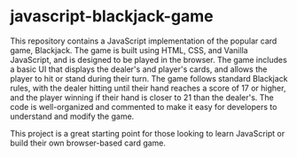 # javascript-blackjack-game

This repository contains a JavaScript implementation of the popular card game, Blackjack.
The game is built using HTML, CSS, and Vanilla JavaScript, and is designed to be played in the browser.
The game includes a basic UI that displays the dealer's and player's cards, and allows the player to hit or stand during their turn. The game follows standard Blackjack rules, with the dealer hitting until their hand reaches a score of 17 or higher, and the player winning if their hand is closer to 21 than the dealer's. The code is well-organized and commented to make it easy for developers to understand and modify the game.

This project is a great starting point for those looking to learn JavaScript or build their own browser-based card game.
